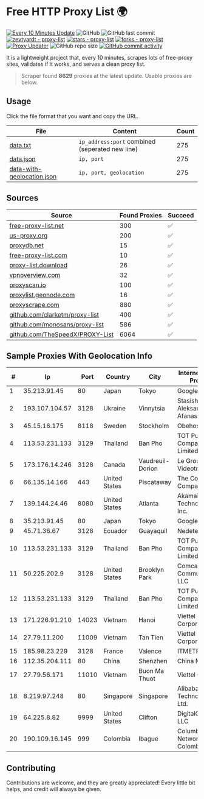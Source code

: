 
# Free HTTP Proxy List 🌍

[![Every 10 Minutes Update](https://github.com/mertguvencli/http-proxy-list/actions/workflows/main.yml/badge.svg?branch=main)](https://github.com/mertguvencli/http-proxy-list/actions/workflows/main.yml)
![GitHub](https://img.shields.io/github/license/mertguvencli/http-proxy-list)
![GitHub last commit](https://img.shields.io/github/last-commit/mertguvencli/http-proxy-list)
[![zevtyardt - proxy-list](https://img.shields.io/static/v1?label=zevtyardt&message=proxy-list&color=blue&logo=github)](https://github.com/zevtyardt/proxy-list "Go to GitHub repo")
[![stars - proxy-list](https://img.shields.io/github/stars/zevtyardt/proxy-list?style=social)](https://github.com/zevtyardt/proxy-list)
[![forks - proxy-list](https://img.shields.io/github/forks/zevtyardt/proxy-list?style=social)](https://github.com/zevtyardt/proxy-list)
[![Proxy Updater](https://github.com/zevtyardt/proxy-list/workflows/Proxy%20Updater/badge.svg)](https://github.com/zevtyardt/proxy-list/actions?query=workflow:"Proxy+Updater")
![GitHub repo size](https://img.shields.io/github/repo-size/zevtyardt/proxy-list)
[![GitHub commit activity](https://img.shields.io/github/commit-activity/m/zevtyardt/proxy-list?logo=commits)](https://github.com/zevtyardt/proxy-list/commits/main)

It is a lightweight project that, every 10 minutes, scrapes lots of free-proxy sites, validates if it works, and serves a clean proxy list.

> Scraper found **8629** proxies at the latest update. Usable proxies are below.

## Usage

Click the file format that you want and copy the URL.

|File|Content|Count|
|----|-------|-----|
|[data.txt](https://raw.githubusercontent.com/mertguvencli/http-proxy-list/main/proxy-list/data.txt)|`ip_address:port` combined (seperated new line)|275|
|[data.json](https://raw.githubusercontent.com/mertguvencli/http-proxy-list/main/proxy-list/data.json)|`ip, port`|275|
|[data-with-geolocation.json](https://raw.githubusercontent.com/mertguvencli/http-proxy-list/main/proxy-list/data-with-geolocation.json)|`ip, port, geolocation`|275|

## Sources

|Source|Found Proxies|Succeed|
|------|-------------|-------|
|[free-proxy-list.net](https://free-proxy-list.net)|300|✅|
|[us-proxy.org](https://www.us-proxy.org)|200|✅|
|[proxydb.net](http://proxydb.net)|15|✅|
|[free-proxy-list.com](https://free-proxy-list.com/?page=&port=&type%5B%5D=http&type%5B%5D=https&up_time=0&search=Search)|10|✅|
|[proxy-list.download](https://www.proxy-list.download/HTTP)|26|✅|
|[vpnoverview.com](https://vpnoverview.com/privacy/anonymous-browsing/free-proxy-servers)|32|✅|
|[proxyscan.io](https://www.proxyscan.io)|100|✅|
|[proxylist.geonode.com](https://proxylist.geonode.com/api/proxy-list?limit=300&page=1&sort_by=lastChecked&sort_type=desc&protocols=http,https)|16|✅|
|[proxyscrape.com](https://api.proxyscrape.com/v2/?request=displayproxies&protocol=http&timeout=10000&country=all&ssl=all&anonymity=all)|880|✅|
|[github.com/clarketm/proxy-list](https://raw.githubusercontent.com/clarketm/proxy-list/master/proxy-list-raw.txt)|400|✅|
|[github.com/monosans/proxy-list](https://raw.githubusercontent.com/monosans/proxy-list/main/proxies/http.txt)|586|✅|
|[github.com/TheSpeedX/PROXY-List](https://raw.githubusercontent.com/TheSpeedX/PROXY-List/master/http.txt)|6064|✅|


## Sample Proxies With Geolocation Info

|#|Ip|Port|Country|City|Internet Service Provider|
|-|--|----|-------|----|-------------------------|
|1|35.213.91.45|80|Japan|Tokyo|Google LLC|
|2|193.107.104.57|3128|Ukraine|Vinnytsia|Stasishen Aleksandr Afanasiyovich|
|3|45.15.16.175|8118|Sweden|Stockholm|Obehosting AB|
|4|113.53.231.133|3129|Thailand|Ban Pho|TOT Public Company Limited|
|5|173.176.14.246|3128|Canada|Vaudreuil-Dorion|Le Groupe Videotron Ltee|
|6|66.135.14.166|443|United States|Piscataway|The Constant Company, LLC|
|7|139.144.24.46|8080|United States|Atlanta|Akamai Technologies, Inc.|
|8|35.213.91.45|80|Japan|Tokyo|Google LLC|
|9|45.71.36.67|3128|Ecuador|Guayaquil|Nedetel S.A.|
|10|113.53.231.133|3129|Thailand|Ban Pho|TOT Public Company Limited|
|11|50.225.202.9|3128|United States|Brooklyn Park|Comcast Cable Communications, LLC|
|12|113.53.231.133|3129|Thailand|Ban Pho|TOT Public Company Limited|
|13|171.226.91.210|14023|Vietnam|Hanoi|Viettel Corporation|
|14|27.79.11.200|11009|Vietnam|Tan Tien|Viettel Corporation|
|15|185.98.23.229|3128|France|Valence|ITMETRIX|
|16|112.35.204.111|80|China|Shenzhen|China Mobile|
|17|27.79.56.171|11010|Vietnam|Buon Ma Thuot|Viettel Group|
|18|8.219.97.248|80|Singapore|Singapore|Alibaba (US) Technology Co., Ltd.|
|19|64.225.8.82|9999|United States|Clifton|DigitalOcean, LLC|
|20|190.109.16.145|999|Colombia|Ibague|Columbus Networks Colombia|



## Contributing

Contributions are welcome, and they are greatly appreciated! Every
little bit helps, and credit will always be given.

